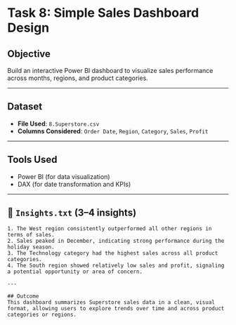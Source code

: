 #  Task 8: Simple Sales Dashboard Design

##  Objective
Build an interactive Power BI dashboard to visualize sales performance across months, regions, and product categories.

---

##  Dataset
- **File Used**: `8.Superstore.csv`
- **Columns Considered**: `Order Date`, `Region`, `Category`, `Sales`, `Profit`

---

## Tools Used
- Power BI (for data visualization)
- DAX (for date transformation and KPIs)

---

## 📝 `Insights.txt` (3–4 insights)
```text
1. The West region consistently outperformed all other regions in terms of sales.
2. Sales peaked in December, indicating strong performance during the holiday season.
3. The Technology category had the highest sales across all product categories.
4. The South region showed relatively low sales and profit, signaling a potential opportunity or area of concern.

---

## Outcome
This dashboard summarizes Superstore sales data in a clean, visual format, allowing users to explore trends over time and across product categories or regions.
